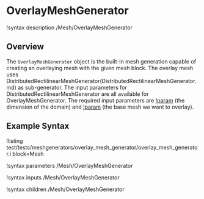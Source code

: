 # OverlayMeshGenerator

!syntax description /Mesh/OverlayMeshGenerator

## Overview

The `OverlayMeshGenerator` object is the built-in mesh generation capable of creating an overlaying mesh with the given mesh block. The overlay mesh uses DistributedRectilinearMeshGenerator(DistributedRectilinearMeshGenerator.md) as sub-generator. The input parameters for DistributedRectilinearMeshGenerator are all available for OverlayMeshGenerator. The required input parameters are [!param](/Mesh/OverlayMeshGenerator/dim) (the dimension of the domain) and [!param](/Mesh/OverlayMeshGenerator/input) (the base mesh we want to overlay).

## Example Syntax

!listing test/tests/meshgenerators/overlay_mesh_generator/overlay_mesh_generator.i
         block=Mesh

!syntax parameters /Mesh/OverlayMeshGenerator

!syntax inputs /Mesh/OverlayMeshGenerator

!syntax children /Mesh/OverlayMeshGenerator
